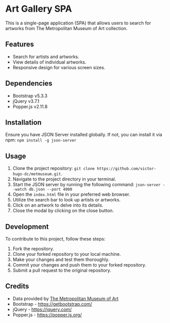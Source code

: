 # Art Gallery SPA

This is a single-page application (SPA) that allows users to search for artworks from The Metropolitan Museum of Art collection.

## Features

- Search for artists and artworks.
- View details of individual artworks.
- Responsive design for various screen sizes.

## Dependencies

- Bootstrap v5.3.3
- jQuery v3.7.1
- Popper.js v2.11.8

## Installation

Ensure you have JSON Server installed globally. If not, you can install it via npm: `npm install -g json-server`

## Usage

1. Clone the project repository: `git clone https://github.com/victor-hugo-dc/metmuseum.git`.
1. Navigate to the project directory in your terminal.
1. Start the JSON server by running the following command: `json-server --watch db.json --port 4000`
1. Open the `index.html` file in your preferred web browser.
1. Utilize the search bar to look up artists or artworks.
1. Click on an artwork to delve into its details.
1. Close the modal by clicking on the close button.

## Development

To contribute to this project, follow these steps:

1. Fork the repository.
2. Clone your forked repository to your local machine.
3. Make your changes and test them thoroughly.
4. Commit your changes and push them to your forked repository.
5. Submit a pull request to the original repository.

## Credits

- Data provided by [The Metropolitan Museum of Art](https://www.metmuseum.org/)
- Bootstrap - https://getbootstrap.com/
- jQuery - https://jquery.com/
- Popper.js - https://popper.js.org/